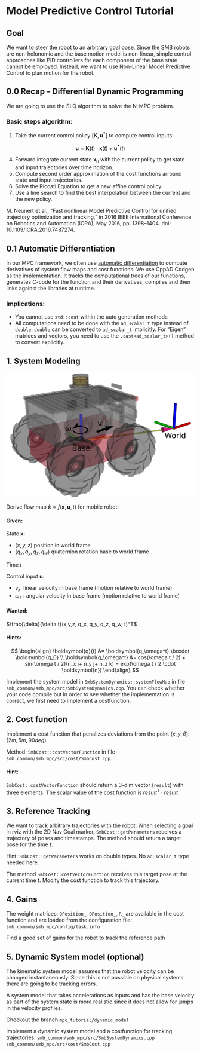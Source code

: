 # Model Predictive Control Tutorial

## Goal
We want to steer the robot to an arbitrary goal pose. Since the SMB robots are non-holonomic and the base motion model is non-linear, simple control approaches like PID controllers for each component of the base state cannot be employed. Instead, we want to use Non-Linear Model Predictive Control to plan motion for the robot. 

## 0.0 Recap - Differential Dynamic Programming

We are going to use the SLQ algorithm to solve the N-MPC problem.

### Basic steps algorithm:
1. Take the current control policy $[\boldsymbol{K}, \boldsymbol{u^*}]$ to compute control inputs:

$$\boldsymbol{u}= \boldsymbol{K}(t) \cdot \boldsymbol{x}(t) + \boldsymbol{u^*}(t)$$

4. Forward integrate current state $\boldsymbol{x}_0$ with the current policy to get state and input trajectories over time horizon.
5. Compute second order approximation of the cost functions arround state and input trajectories.
6. Solve the Riccati Equation to get a new affine control policy.
7. Use a line search to find the best interpolation between the current and the new policy.


M. Neunert et al., “Fast nonlinear Model Predictive Control for unified trajectory optimization and tracking,” in 2016 IEEE International Conference on Robotics and Automation (ICRA), May 2016, pp. 1398–1404. doi: 10.1109/ICRA.2016.7487274.


## 0.1 Automatic Differentiation

In our MPC framework, we often use [automatic differentiation](https://en.wikipedia.org/wiki/Automatic_differentiation) to compute derivatives of system flow maps and cost functions.
We use CppAD Codgen as the implementation. It tracks the computational trees of our functions, generates C-code for the function and their derivatives, compiles and then links against the libraries at runtime.
### Implications:
- You cannot use `std::cout` within the auto generation methods
- All computations need to be done with the `ad_scalar_t` type instead of `double`.
  `double` can be converted to `ad_scalar_t` implicitly.
  For “Eigen” matrices and vectors, you need to use the `.cast<ad_scalar_t>()` method to convert explicitly.



## 1. System Modeling
![Image of the SMB](mpc_tutorial_smb.png)

Derive flow map $\boldsymbol{\dot{x}} = f(\boldsymbol{x},\boldsymbol{u},t)$ for mobile robot:

#### Given:

State $\boldsymbol{x}$:
- $(x,y,z)$ position in world frame
- $(q_x, q_y, q_z, q_w)$ quaternion rotation base to world frame

Time $t$

Control input $\boldsymbol{u}$:
- $v_x$: linear velocity in base frame (motion relative to world frame)
- $\omega_z$ : angular velocity in base frame (motion relative to world frame)

#### Wanted:
$\frac{\delta}{\delta t}(x,y,z, q_x, q_y, q_z, q_w, t)^T$

#### Hints:
$$
\begin{align}
\boldsymbol{q}(t) &= \boldsymbol{q_\omega^t} \boxdot \boldsymbol{q_0} \\
\boldsymbol{q_\omega^t} &= cos(\omega t / 2) + sin(\omega t / 2)(n_x i+ n_y j+ n_z k) = exp(\omega t / 2 \cdot \boldsymbol{n})
\end{align}
$$


Implement the system model in `SmbSystemDynamics::systemFlowMap` in file `smb_common/smb_mpc/src/SmbSystemDynamics.cpp`.
You can check whether your code compile but in order to see whether the implementation is correct, we first need to implement a costfunction.

## 2. Cost function

Implement a cost function that penalizes deviations from the point $(x,y,\theta)$: $(2m, 5m, 90deg)$

Method: `SmbCost::costVectorFunction` in file `smb_common/smb_mpc/src/cost/SmbCost.cpp`.

#### Hint:
`SmbCost::costVectorFunction` should return a 3-dim vector (`result`) with three elements.
The scalar value of the cost function is $result^T \cdot result$.

## 3. Reference Tracking

We want to track arbitrary trajectories with the robot.
When selecting a goal in  rviz with the 2D Nav Goal marker, `SmbCost::getParameters` receives a trajectory of poses and timestamps.
The method should return a target pose for the time $t$.

Hint: `SmbCost::getParameters` works on double types. No `ad_scalar_t` type needed here.

The method `SmbCost::costVectorFunction` receives this target pose at the current time $t$. Modify the cost function to track this trajectory.

## 4. Gains

The weight matrices: `QPosition_`, `QPosition_`, `R_` are available in the cost function and are loaded from the configuration file:
`smb_common/smb_mpc/config/task.info`

Find a good set of gains for the robot to track the reference path

## 5. Dynamic System model (optional)

The kinematic system model assumes that the robot velocity can be changed instantaneously. Since this is not possible on physical systems there are going to be tracking errors.

A system model that takes accelerations as inputs and has the base velocity as part of the system state is more realistic since it does not allow for jumps in the velocity profiles.

Checkout the branch `mpc_tutorial/dynamic_model`

Implement a dynamic system model and a costfunction for tracking trajectories.
`smb_common/smb_mpc/src/SmbSystemDynamics.cpp`
`smb_common/smb_mpc/src/cost/SmbCost.cpp`

